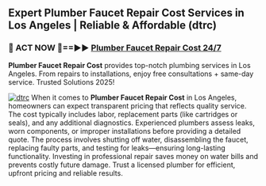 ## Expert Plumber Faucet Repair Cost Services in Los Angeles | Reliable & Affordable (dtrc)  

<h3>🚿 ACT NOW 🌟==►► <a href="https://tinyurl.com/2ne6vx2x" rel="nofollow">Plumber Faucet Repair Cost 24/7</a></h3>

**Plumber Faucet Repair Cost** provides top-notch plumbing services in Los Angeles. From repairs to installations, enjoy free consultations + same-day service. Trusted Solutions 2025!

[![dtrc](https://i.imgur.com/4PFF4AK.jpeg)](https://tinyurl.com/2ne6vx2x)
When it comes to **Plumber Faucet Repair Cost** in Los Angeles, homeowners can expect transparent pricing that reflects quality service. The cost typically includes labor, replacement parts (like cartridges or seals), and any additional diagnostics. Experienced plumbers assess leaks, worn components, or improper installations before providing a detailed quote. The process involves shutting off water, disassembling the faucet, replacing faulty parts, and testing for leaks—ensuring long-lasting functionality. Investing in professional repair saves money on water bills and prevents costly future damage. Trust a licensed plumber for efficient, upfront pricing and reliable results.
